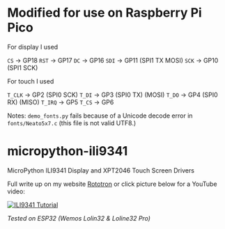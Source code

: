 # Modified for use on Raspberry Pi Pico

For display I used

`CS`  -> GP18
`RST` -> GP17
`DC`  -> GP16
`SDI` -> GP11 (SPI1 TX MOSI)
`SCK` -> GP10 (SPI1 SCK)

For touch I used

`T_CLK` -> GP2  (SPI0 SCK)
`T_DI`  -> GP3  (SPI0 TX)  (MOSI)
`T_DO`  -> GP4  (SPI0 RX)  (MISO)
`T_IRQ` -> GP5
`T_CS`  -> GP6

Notes: `demo_fonts.py` fails because of a Unicode decode error in `fonts/Neato5x7.c` (this file is not
valid UTF8.)

# micropython-ili9341
MicroPython ILI9341 Display and XPT2046 Touch Screen Drivers

Full write up on my website [Rototron](https://www.rototron.info/projects/esp32-pwned-password-checker/) or click picture below for a YouTube video:

[![ILI9341 Tutorial](https://img.youtube.com/vi/NJuOkSSfgUQ/sddefault.jpg)](https://youtu.be/NJuOkSSfgUQ )

_Tested on ESP32 (Wemos Lolin32 & Loline32 Pro)_

